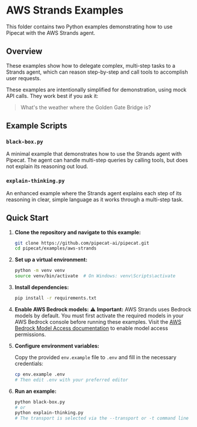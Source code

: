 # AWS Strands Examples

This folder contains two Python examples demonstrating how to use Pipecat with the AWS Strands agent.

## Overview

These examples show how to delegate complex, multi-step tasks to a Strands agent, which can reason step-by-step and call tools to accomplish user requests.

These examples are intentionally simplified for demonstration, using mock API calls. They work best if you ask it:

> What's the weather where the Golden Gate Bridge is?

## Example Scripts

### `black-box.py`

A minimal example that demonstrates how to use the Strands agent with Pipecat. The agent can handle multi-step queries by calling tools, but does not explain its reasoning out loud.

### `explain-thinking.py`

An enhanced example where the Strands agent explains each step of its reasoning in clear, simple language as it works through a multi-step task.

## Quick Start

1. **Clone the repository and navigate to this example:**

   ```bash
   git clone https://github.com/pipecat-ai/pipecat.git
   cd pipecat/examples/aws-strands
   ```

2. **Set up a virtual environment:**

   ```bash
   python -m venv venv
   source venv/bin/activate  # On Windows: venv\Scripts\activate
   ```

3. **Install dependencies:**

   ```bash
   pip install -r requirements.txt
   ```
4. **Enable AWS Bedrock models:**
   ⚠️ **Important:** AWS Strands uses Bedrock models by default. You must first activate the required models in your AWS Bedrock console before running these examples. Visit the [AWS Bedrock Model Access documentation](https://docs.aws.amazon.com/bedrock/latest/userguide/model-access-permissions.html) to enable model access permissions.


5. **Configure environment variables:**

   Copy the provided `env.example` file to `.env` and fill in the necessary credentials:

   ```bash
   cp env.example .env
   # Then edit .env with your preferred editor
   ```

6. **Run an example:**

   ```bash
   python black-box.py
   # or
   python explain-thinking.py
   # The transport is selected via the --transport or -t command line argument. Choices are daily webrtc and twilio.defaults to    #  webrtc
   ```
